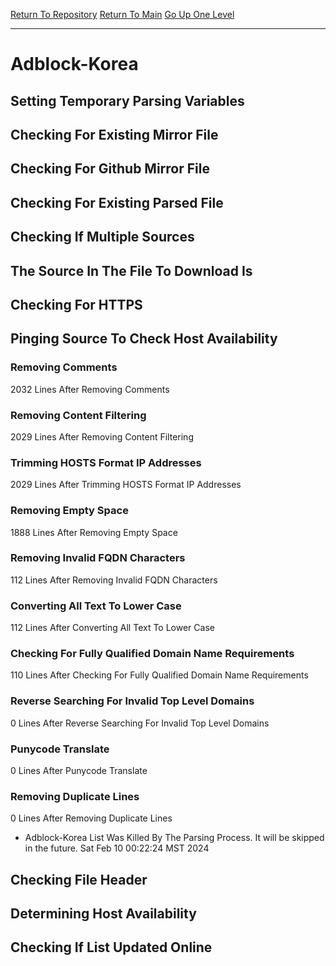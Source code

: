 [Return To Repository](https://github.com/DigitalWarrior/piholeparser/)
[Return To Main](https://github.com/DigitalWarrior/piholeparser/blob/master/RecentRunLogs/Mainlog.md)
[Go Up One Level](https://github.com/DigitalWarrior/piholeparser/blob/master/RecentRunLogs/TopLevelScripts/30-Processing-External-Blacklists.md)
____________________________________
# Adblock-Korea
## Setting Temporary Parsing Variables
## Checking For Existing Mirror File
## Checking For Github Mirror File
## Checking For Existing Parsed File
## Checking If Multiple Sources
## The Source In The File To Download Is
## Checking For HTTPS
## Pinging Source To Check Host Availability
### Removing Comments
2032 Lines After Removing Comments
### Removing Content Filtering
2029 Lines After Removing Content Filtering
### Trimming HOSTS Format IP Addresses
2029 Lines After Trimming HOSTS Format IP Addresses
### Removing Empty Space
1888 Lines After Removing Empty Space
### Removing Invalid FQDN Characters
112 Lines After Removing Invalid FQDN Characters
### Converting All Text To Lower Case
112 Lines After Converting All Text To Lower Case
### Checking For Fully Qualified Domain Name Requirements
110 Lines After Checking For Fully Qualified Domain Name Requirements
### Reverse Searching For Invalid Top Level Domains
0 Lines After Reverse Searching For Invalid Top Level Domains
### Punycode Translate
0 Lines After Punycode Translate
### Removing Duplicate Lines
0 Lines After Removing Duplicate Lines
* Adblock-Korea List Was Killed By The Parsing Process. It will be skipped in the future. Sat Feb 10 00:22:24 MST 2024
## Checking File Header
## Determining Host Availability
## Checking If List Updated Online
